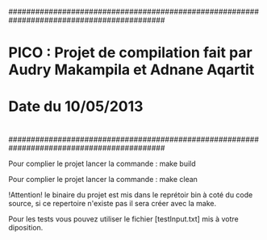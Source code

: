 ###########################################################################################
# 
#  PICO : Projet de compilation fait par Audry Makampila et Adnane Aqartit
#  Date du 10/05/2013
# 
###########################################################################################

Pour complier le projet lancer la commande :
	make build

Pour complier le projet lancer la commande :
	make clean

!Attention!
le binaire du projet est mis dans le reprétoir bin à coté du code source, si ce repertoire n'existe pas il sera créer avec la make.

Pour les tests vous pouvez utiliser le fichier [testInput.txt] mis à votre diposition.

